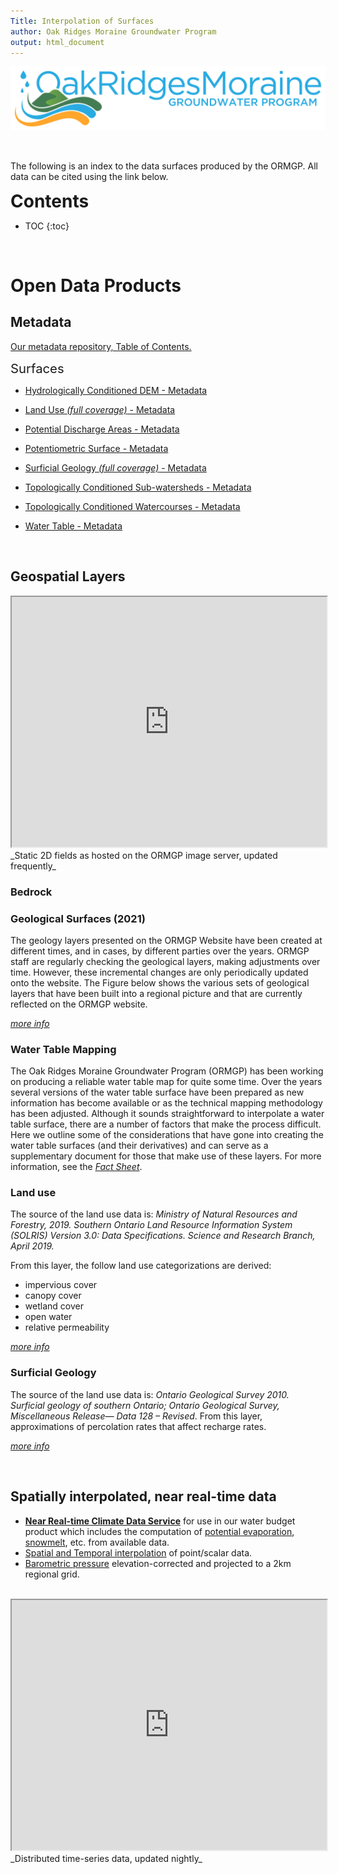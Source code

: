 ```yaml
---
Title: Interpolation of Surfaces 
author: Oak Ridges Moraine Groundwater Program
output: html_document
---
```


![](fig/ORMGP_logo.png)

<br>

The following is an index to the data surfaces produced by the ORMGP. All data can be cited using the link below.


<span style="font-size:2em; font-weight: bold;">Contents</span>

* TOC
{:toc}


<br>

# **Open Data Products** 

## Metadata

[Our metadata repository, Table of Contents.](/metadata/content/toc.html)

<span style="font-size:1.45em;">Surfaces</span>
- [Hydrologically Conditioned DEM - Metadata](/metadata/surfaces/hdem.html)

- [Land Use _(full coverage)_ - Metadata](/metadata/surfaces/land_use.html)

- [Potential Discharge Areas - Metadata](/metadata/surfaces/potential_discharge.html)

- [Potentiometric Surface - Metadata](/metadata/surfaces/potentiometric_surface.html)

- [Surficial Geology _(full coverage)_ - Metadata](/metadata/surfaces/surficial_geology.html)

- [Topologically Conditioned Sub-watersheds - Metadata](/metadata/surfaces/topo_sws.html)

- [Topologically Conditioned Watercourses - Metadata](/metadata/surfaces/topo_watercourse.html)

- [Water Table - Metadata](/metadata/surfaces/water_table.html)

<br>


## Geospatial Layers
<iframe src="https://golang.oakridgeswater.ca/pages/ormgp-image-server.html" width="100%" height="400" scrolling="no" allowfullscreen></iframe>
_Static 2D fields as hosted on the ORMGP image server, updated frequently_

### Bedrock
### **Geological Surfaces (2021)**

The geology layers presented on the ORMGP Website have been created at different times, and in cases, by different parties over the years.  ORMGP staff are regularly checking the geological layers, making adjustments over time. However, these incremental changes are only periodically updated onto the website. The Figure below shows the various sets of geological layers that have been built into a regional picture and that are currently reflected on the ORMGP website.

[*more info*](/interpolants/interpolation/geolayers.html)

### **Water Table Mapping**

The Oak Ridges Moraine Groundwater Program (ORMGP) has been working on producing a reliable water table map for quite some time. Over the years several versions of the water table surface have been prepared as new information has become available or as the technical mapping methodology has been adjusted. Although it sounds straightforward to interpolate a water table surface, there are a number of factors that make the process difficult. Here we outline some of the considerations that have gone into creating the water table surfaces (and their derivatives) and can serve as a supplementary document for those that make use of these layers. For more information, see the [*Fact Sheet*](/watertable/).


### Land use

The source of the land use data is: *Ministry of Natural Resources and Forestry, 2019. Southern Ontario Land Resource Information System (SOLRIS) Version 3.0: Data Specifications. Science and Research Branch, April 2019.*

From this layer, the follow land use categorizations are derived:

- impervious cover
- canopy cover
- wetland cover
- open water
- relative permeability

[*more info*](/interpolants/interpolation/landuse.html)


### Surficial Geology

The source of the land use data is: *Ontario Geological Survey 2010. Surficial geology of southern Ontario; Ontario Geological Survey, Miscellaneous Release— Data 128 – Revised*. From this layer, approximations of percolation rates that affect recharge rates.

[*more info*](/interpolants/interpolation/surfgeo.html)

<br>


## Spatially interpolated, near real-time data

* [**Near Real-time Climate Data Service**](/interpolants/sources/climate-data-service.html) for use in our water budget product which includes the computation of [potential evaporation](/interpolants/interpolation/calc/panET/PanEvaporation.html), [snowmelt](/interpolants/modelling/waterbudget/data.html#sub-daily-from-daily-snowmelt), etc. from available data.
* [Spatial and Temporal interpolation](/interpolants/fews/climate-interpolation.html) of point/scalar data.
* [Barometric pressure](/interpolants/interpolation/barometry.html) elevation-corrected and projected to a 2km regional grid.

<br>

<iframe src="https://golang.oakridgeswater.ca/pages/swsmet.html" width="100%" height="400" scrolling="no" allowfullscreen></iframe>
_Distributed time-series data, updated nightly_
